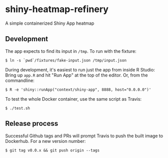# shiny-heatmap-refinery
A simple containerized Shiny App heatmap

## Development

The app expects to find its input in `/tmp`. To run with the fixture: 
```
$ ln -s `pwd`/fixtures/fake-input.json /tmp/input.json
```

During development, it's easiest to run just the app from inside R Studio:
Bring up `app.R` and hit "Run App" at the top of the editor. Or, from the commandline:

```
$ R -e 'shiny::runApp("context/shiny-app", 8888, host="0.0.0.0")'
```

To test the whole Docker container, use the same script as Travis:

```
$ ./test.sh
```


## Release process

Successful Github tags and PRs will prompt Travis to push the built image to Dockerhub. For a new version number:

```
$ git tag v0.0.x && git push origin --tags
```